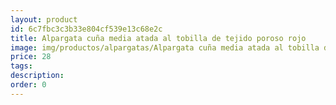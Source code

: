 ```yaml
---
layout: product
id: 6c7fbc3c3b33e804cf539e13c68e2c
title: Alpargata cuña media atada al tobilla de tejido poroso rojo 
image: img/productos/alpargatas/Alpargata cuña media atada al tobilla de tejido poroso rojo =28.webp
price: 28
tags: 
description: 
order: 0
---
```

